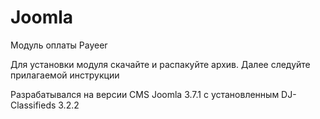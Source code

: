 Joomla
======
Модуль оплаты Payeer

Для установки модуля скачайте и распакуйте архив.
Далее следуйте прилагаемой инструкции

Разрабатывался на версии CMS Joomla 3.7.1 с установленным DJ-Classifieds 3.2.2